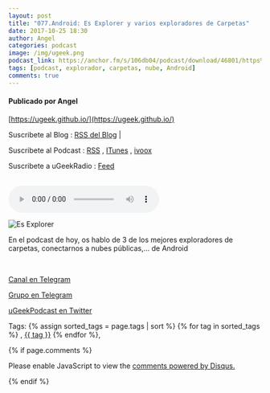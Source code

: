 ```yaml
---
layout: post
title: "077.Android: Es Explorer y varios exploradores de Carpetas"
date: 2017-10-25 18:30
author: Angel
categories: podcast
image: /img/ugeek.png
podcast_link: https://anchor.fm/s/106db04/podcast/download/46801/https%3A%2F%2Fs3-us-west-2.amazonaws.com%2Fanchor-data%2Fstationexports%2Fpodcasts%2FEsExplorer-Y-Otros-Exploradore-1a73fb172fa59.m4a
tags: [podcast, explorador, carpetas, nube, Android]
comments: true
---
```

#### Publicado por Angel

[https://ugeek.github.io/](https://ugeek.github.io/)

Suscribete al Blog :  [RSS del Blog](http://feeds.feedburner.com/uGeekBlog) |

Suscribete al Podcast :  [RSS](http://feeds.feedburner.com/ugeek) , [ITunes](https://itunes.apple.com/us/podcast/ugeek/id1201421866?mt=2) , [ivoox](https://www.ivoox.com/podcast-ugeek_sq_f1383493_1.html)

Suscribete a uGeekRadio : [Feed](http://feeds.feedburner.com/uGeekRadio)

<br>

<audio controls>
  <source src="https://anchor.fm/s/106db04/podcast/download/46801/https%3A%2F%2Fs3-us-west-2.amazonaws.com%2Fanchor-data%2Fstationexports%2Fpodcasts%2FEsExplorer-Y-Otros-Exploradore-1a73fb172fa59.m4a" type="audio/mpeg">
Your browser does not support the audio element.
</audio>


![Es Explorer](https://ugeek.github.io/img/post/exexplorer.jpg)


En el podcast de hoy, os hablo de 3 de los mejores exploradores de carpetas, conectarnos a nubes públicas,... de Android


<br>

<!-- -------------------------------------Aquí abajo los comentarios -------------------------------------------  -->

<!-- Begin SpeakPipe code -->
<script type="text/javascript">
(function(d){
var app = d.createElement('script'); app.type = 'text/javascript'; app.async = true;
var pt = ('https:' == document.location.protocol ? 'https://' : 'http://');
app.src = pt + 'www.speakpipe.com/loader/u33wn17v7gblat29taobg3x8q901jwfj.js';
var s = d.getElementsByTagName('script')[0]; s.parentNode.insertBefore(app, s);
})(document);
</script>
<!-- End SpeakPipe code -->




[Canal en Telegram](https://t.me/uGeek)  

[Grupo en Telegram](https://t.me/uGeekPodcast)  

[uGeekPodcast en Twitter](https://twitter.com/ugeekpodcast)

Tags: {% assign sorted_tags = page.tags | sort %} {% for tag in sorted_tags %} , <span class="tag"><a href="/tag#{{ tag }}">{{ tag }}</a></span> {% endfor %},


{% if page.comments %}
<div id="disqus_thread"></div>
<script>

/**
*  RECOMMENDED CONFIGURATION VARIABLES: EDIT AND UNCOMMENT THE SECTION BELOW TO INSERT DYNAMIC VALUES FROM YOUR PLATFORM OR CMS.
*  LEARN WHY DEFINING THESE VARIABLES IS IMPORTANT: https://disqus.com/admin/universalcode/#configuration-variables*/
/*
var disqus_config = function () {
this.page.url = PAGE_URL;  // Replace PAGE_URL with your page's canonical URL variable
this.page.identifier = PAGE_IDENTIFIER; // Replace PAGE_IDENTIFIER with your page's unique identifier variable
};
*/
(function() { // DON'T EDIT BELOW THIS LINE
var d = document, s = d.createElement('script');
s.src = 'https://https-angelbcn-github-io-ugeek.disqus.com/embed.js';
s.setAttribute('data-timestamp', +new Date());
(d.head || d.body).appendChild(s);
})();
</script>
<noscript>Please enable JavaScript to view the <a href="https://disqus.com/?ref_noscript">comments powered by Disqus.</a></noscript>

{% endif %}

<script id="dsq-count-scr" src="//https-angelbcn-github-io-ugeek.disqus.com/count.js" async></script>
